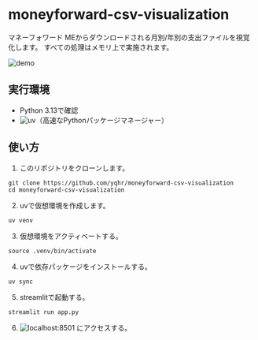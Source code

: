 # moneyforward-csv-visualization
マネーフォワード MEからダウンロードされる月別/年別の支出ファイルを視覚化します。
すべての処理はメモリ上で実施されます。

![demo](https://raw.githubusercontent.com/wiki/yqhr/moneyforward-csv-visualization/images/demo.gif)

## 実行環境
- Python 3.13で確認
- ![uv](https://github.com/astral-sh/uv)（高速なPythonパッケージマネージャー）

## 使い方
1. このリポジトリをクローンします。
```
git clone https://github.com/yqhr/moneyforward-csv-visualization
cd moneyforward-csv-visualization
```
2. uvで仮想環境を作成します。
```
uv venv
```
3. 仮想環境をアクティベートする。
```
source .venv/bin/activate
```
4. uvで依存パッケージをインストールする。
```
uv sync
```
5. streamlitで起動する。
```
streamlit run app.py
```
6. ![localhost:8501](http://localhost:8501) にアクセスする。

